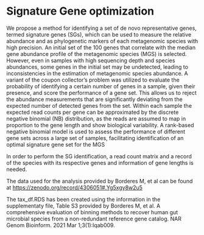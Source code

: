# Signature Gene optimization
We propose a method for identifying a set of de novo representative genes, termed signature genes (SGs), which can be used to measure the relative abundance and as phylogenetic markers of each metagenomic species with high precision. An initial set of the 100 genes that correlate with the median gene abundance profile of the metagenomic species (MGS) is selected. However, even in samples with high sequencing depth and species abundances, some genes in the initial set may be undetected, leading to inconsistencies in the estimation of metagenomic species abundance. A variant of the coupon collector’s problem was utilized to evaluate the probability of identifying a certain number of genes in a sample, given their presence, and score the performance of a gene set. This allows us to reject the abundance measurements that are significantly deviating from the expected number of detected genes from the set. Within each sample the expected read counts per gene can be approximated by the discrete negative binomial (NB) distribution, as the reads are assumed to map in proportion to the gene length and show biological variability. A rank-based negative binomial model is used to assess the performance of different gene sets across a large set of samples, facilitating identification of an optimal signature gene set for the MGS


In order to perform the SG identification, a read count matrix and a record of the species with its respective genes and information of gene lengths is needed. 

The data used for the analysis provided by Borderes M, et al can be found at https://zenodo.org/record/4306051#.Yg5xgy8w2u5

The tax_df.RDS has been created using the information in the supplementaty file, Table S3 provided by
Borderes M, et al. A comprehensive evaluation of binning methods to recover human gut microbial species from a non-redundant reference gene catalog. NAR Genom Bioinform. 2021 Mar 1;3(1):lqab009.
